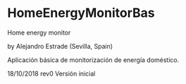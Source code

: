 # HomeEnergyMonitorBas

Home energy monitor

by Alejandro Estrade (Sevilla, Spain)

Aplicación básica de monitorización de energía doméstico.

18/10/2018  rev0  Versión inicial
